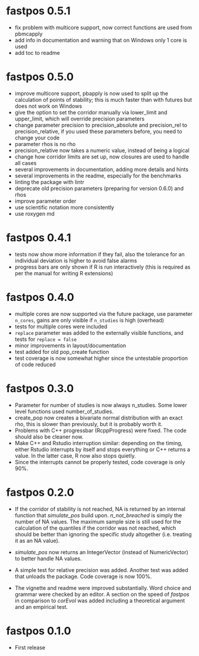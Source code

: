 # fastpos 0.5.1

* fix problem with multicore support, now correct functions are used from pbmcapply
* add info in documentation and warning that on Windows only 1 core is used
* add toc to readme

# fastpos 0.5.0

* improve multicore support, pbapply is now used to split up the calculation of points of stability; this is much faster than with futures but does not work on Windows
* give the option to set the corridor manually via lower_limit and upper_limit, which will override precision parameters
* change parameter precision to precision_absolute and precision_rel to precision_relative, if you used these parameters before, you need to change your code
* parameter rhos is no rho
* precision_relative now takes a numeric value, instead of being a logical
* change how corridor limits are set up, now closures are used to handle all cases
* several improvements in documentation, adding more details and hints
* several improvements in the readme, especially for the benchmarks
* linting the package with lintr
* deprecate old precision parameters (preparing for version 0.6.0) and rhos
* improve parameter order
* use scientific notation more consistently
* use roxygen md

# fastpos 0.4.1

* tests now show more information if they fail, also the tolerance for an
individual deviation is higher to avoid false alarms
* progress bars are only shown if R is run interactively (this is required as
per the manual for writing R extensions)

# fastpos 0.4.0

* multiple cores are now supported via the future package, use parameter 
`n_cores`, gains are only visible if `n_studies` is high (overhead)
* tests for multiple cores were included
* `replace` parameter was added to the externally visible functions, and tests
for `replace = false`
* minor improvements in layout/documentation
* test added for old pop_create function
* test coverage is now somewhat higher since the untestable proportion of code
reduced

# fastpos 0.3.0

* Parameter for number of studies is now always n_studies. Some lower level
functions used number_of_studies.
* create_pop now creates a bivariate normal distribution with an exact rho, this
is slower than previously, but it is probably worth it.
* Problems with C++ progressbar (RcppProgress) were fixed. The code should also
be cleaner now. 
* Make C++ and Rstudio interruption similar: depending on the
timing, either Rstudio interrupts by itself and stops everything or C++ returns
a value. In the latter case, R now also stops quietly.
* Since the interrupts cannot be properly tested, code coverage is only 90%.

# fastpos 0.2.0

* If the corridor of stability is not reached, NA is returned by an internal
function that *simulate_pos* build upon. *n_not_breached* is simply the number of
NA values. The maximum sample size is still used for the calculation of the
quantiles if the corridor was not reached, which should be better than ignoring
the specific study altogether (i.e. treating it as an NA value). 

* *simulate_pos* now returns an IntegerVector (instead of NumericVector) to
better handle NA values.

* A simple test for relative precision was added. Another test was added that
unloads the package. Code coverage is now 100%.

* The vignette and readme were improved substantially. Word choice and grammar
were checked by an editor. A section on the speed of *fastpos* in comparison to
*corEvol* was added including a theoretical argument and an empirical test.

# fastpos 0.1.0

* First release